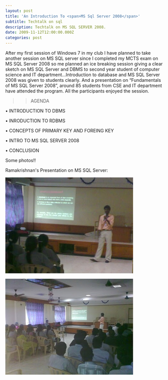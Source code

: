 ```yaml
---
layout: post
title: 'An Introduction To <span>MS Sql Server 2008</span>'
subtitle: Techtalk on sql
description: Techtalk on MS SQL SERVER 2008.
date: 2009-11-12T12:00:00.000Z
categories: post
---
```


After my first session of Windows 7 in my club I have planned to take another session on MS SQL server since I completed my MCTS exam on MS SQL Server 2008 so me planned an ice breaking session giving a clear sketch on MS SQL Server and DBMS to second year student of computer science and IT department...Introduction to database and MS SQL Server 2008 was given to students clearly.  And a presentation on “Fundamentals of MS SQL Server 2008”, around 85 students from CSE and IT department have attended the program. All the participants enjoyed the session.

>>AGENDA

• INTRODUCTION TO DBMS

• INRODUCTION TO RDBMS

• CONCEPTS OF PRIMARY KEY AND FOREING KEY

• INTRO TO MS SQL SERVER 2008

• CONCLUSION

Some photos!!

Ramakrishnan's Presentation on MS SQL Server:

![Ramakrishnan's Presentation on MS SQL Server](/images/image5.jpg "Ramakrishnan's Presentation on MS SQL Server")

![Ramakrishnan's Presentation on MS SQL Server](/images/image6.jpg "Ramakrishnan's Presentation on MS SQL Server")
